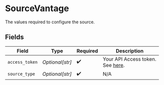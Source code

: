 # SourceVantage

The values required to configure the source.


## Fields

| Field                                                                                             | Type                                                                                              | Required                                                                                          | Description                                                                                       |
| ------------------------------------------------------------------------------------------------- | ------------------------------------------------------------------------------------------------- | ------------------------------------------------------------------------------------------------- | ------------------------------------------------------------------------------------------------- |
| `access_token`                                                                                    | *Optional[str]*                                                                                   | :heavy_check_mark:                                                                                | Your API Access token. See <a href="https://vantage.readme.io/reference/authentication">here</a>. |
| `source_type`                                                                                     | *Optional[str]*                                                                                   | :heavy_check_mark:                                                                                | N/A                                                                                               |